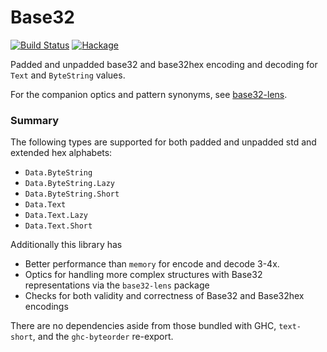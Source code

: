 # Base32

[![Build Status](https://travis-ci.com/emilypi/base32.svg?branch=master)](https://travis-ci.com/emilypi/base32)
[![Hackage](https://img.shields.io/hackage/v/base32.svg)](https://hackage.haskell.org/package/base32)

Padded and unpadded base32 and base32hex encoding and decoding for `Text` and `ByteString` values.

For the companion optics and pattern synonyms, see [base32-lens](https://hackage.haskell.org/package/base32-lens).

### Summary

The following types are supported for both padded and unpadded std and extended hex alphabets:

- `Data.ByteString`
- `Data.ByteString.Lazy`
- `Data.ByteString.Short`
- `Data.Text`
- `Data.Text.Lazy`
- `Data.Text.Short`

Additionally this library has

- Better performance than `memory` for encode and decode 3-4x.
- Optics for handling more complex structures with Base32 representations via the `base32-lens` package
- Checks for both validity and correctness of Base32 and Base32hex encodings

There are no dependencies aside from those bundled with GHC, `text-short`, and the `ghc-byteorder` re-export.
